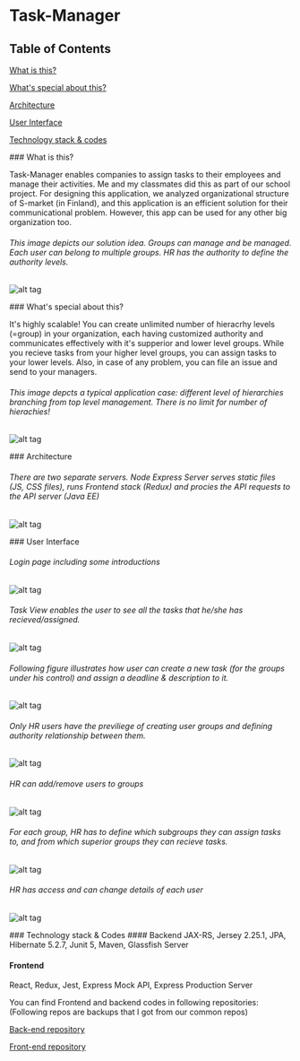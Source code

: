 # Task-Manager

## Table of Contents
[What is this?](#whatisthis) 

[What's special about this?](#special) 

[Architecture](#Architecture)  

[User Interface](#look) 

[Technology stack & codes](#stack)

<a name="whatisthis"/>
### What is this?

Task-Manager enables companies to assign tasks to their employees and manage their activities. 
Me and my classmates did this as part of our school project. For designing this application, we analyzed organizational structure of S-market (in Finland), and this application is an efficient solution for their communicational problem. However, this app can be used for any other big organization too. 

###### This image depicts our solution idea. Groups can manage and be managed. Each user can belong to multiple groups. HR has the authority to define the authority levels.
![alt tag](https://github.com/anderson-martin/Task-Manager/blob/master/pictures/eight.jpg)

<a name="special"/>
### What's special about this?

It's highly scalable! You can create unlimited number of hieracrhy levels (=group) in your organization, each having customized authority and communicates effectively with it's supperior and lower level groups. While you recieve tasks from your higher level groups, you can assign tasks to your lower levels. Also, in case of any problem, you can file an issue and send to your managers.

###### This image depcts a typical application case: different level of hierarchies branching from top level management. There is no limit for number of hierachies!
![alt tag](https://github.com/anderson-martin/Task-Manager/blob/master/pictures/nine.jpg)

<a name="Architecture"/>
### Architecture

###### There are two separate servers. Node Express Server serves static files (JS, CSS files), runs Frontend stack (Redux) and procies the API requests to the API server (Java EE)
![alt tag](https://github.com/anderson-martin/Task-Manager/blob/master/pictures/ten.jpg)

<a name="look"/>
### User Interface

###### Login page including some introductions
![alt tag](https://github.com/anderson-martin/Task-Manager/blob/master/pictures/one.png)


###### Task View enables the user to see all the tasks that he/she has recieved/assigned. 
![alt tag](https://github.com/anderson-martin/Task-Manager/blob/master/pictures/two.jpg)


###### Following figure illustrates how user can create a new task (for the groups under his control) and assign a deadline & description to it.
![alt tag](https://github.com/anderson-martin/Task-Manager/blob/master/pictures/three.jpg)


###### Only HR users have the previliege of creating user groups and defining authority relationship between them.
![alt tag](https://github.com/anderson-martin/Task-Manager/blob/master/pictures/four.jpg)


###### HR can add/remove users to groups
![alt tag](https://github.com/anderson-martin/Task-Manager/blob/master/pictures/five.jpg)


###### For each group, HR has to define which subgroups they can assign tasks to, and from which superior groups they can recieve tasks.
![alt tag](https://github.com/anderson-martin/Task-Manager/blob/master/pictures/six.jpg)


###### HR has access and can change details of each user
![alt tag](https://github.com/anderson-martin/Task-Manager/blob/master/pictures/seven.jpg)

<a name="stack"/>
### Technology stack & Codes
#### Backend
JAX-RS, Jersey 2.25.1, JPA, Hibernate 5.2.7, Junit 5, Maven, Glassfish Server

#### Frontend
React, Redux, Jest, Express Mock API, Express Production Server

You can find Frontend and backend codes in following repositories:
(Following repos are backups that I got from our common repos)

[Back-end repository](https://github.com/anderson-martin/TaskManager-Backend)

[Front-end repository](https://github.com/anderson-martin/TaskManager-FrontEnd)










